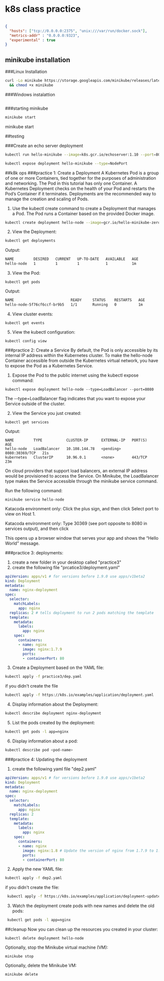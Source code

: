 

# k8s class practice

```json

{
  "hosts": ["tcp://0.0.0.0:2375", "unix:///var/run/docker.sock"],
  "metrics-addr" : "0.0.0.0:9323",
  "experimental" : true
}


```
## minikube installation


###Linux Installation
```bash
curl -Lo minikube https://storage.googleapis.com/minikube/releases/latest/minikube-linux-amd64 \
  && chmod +x minikube
```

###Windows instalattion
```bash

```

###starting minikube
```bash
minikube start
```
minikube start


##testing

###Create an echo server deployment

```bash
kubectl run hello-minikube --image=k8s.gcr.io/echoserver:1.10 --port=8080
```

```bash
kubectl expose deployment hello-minikube --type=NodePort
```

##k8k ops
###practice 1: Create a Deployment
A Kubernetes Pod is a group of one or more Containers, tied together for the purposes of administration and networking. The Pod in this tutorial has only one Container. A Kubernetes Deployment checks on the health of your Pod and restarts the Pod’s Container if it terminates. Deployments are the recommended way to manage the creation and scaling of Pods.

  1. Use the kubectl create command to create a Deployment that manages a Pod. The Pod runs a Container based on the provided Docker image.
  ```bash
kubectl create deployment hello-node --image=gcr.io/hello-minikube-zero-install/hello-node
```
 2. View the Deployment:

```bash
kubectl get deployments
```

Output:
```bash
NAME         DESIRED   CURRENT   UP-TO-DATE   AVAILABLE   AGE
hello-node   1         1         1            1           1m

```
3. View the Pod:

```kubectl get pods```

Output:
```bash
NAME                          READY     STATUS    RESTARTS   AGE
hello-node-5f76cf6ccf-br9b5   1/1       Running   0          1m
```
4. View cluster events:

```
kubectl get events
```
5. View the kubectl configuration:

```
kubectl config view
```

###practice 2: Create a Service
By default, the Pod is only accessible by its internal IP address within the Kubernetes cluster. To make the hello-node Container accessible from outside the Kubernetes virtual network, you have to expose the Pod as a Kubernetes Service.

1. Expose the Pod to the public internet using the kubectl expose command:

```kubectl expose deployment hello-node --type=LoadBalancer --port=8080```

The --type=LoadBalancer flag indicates that you want to expose your Service outside of the cluster.

2. View the Service you just created:

```
kubectl get services
```
Output:

```
NAME         TYPE           CLUSTER-IP      EXTERNAL-IP   PORT(S)          AGE
hello-node   LoadBalancer   10.108.144.78   <pending>     8080:30369/TCP   21s
kubernetes   ClusterIP      10.96.0.1       <none>        443/TCP          23m
```
On cloud providers that support load balancers, an external IP address would be provisioned to access the Service. On Minikube, the LoadBalancer type makes the Service accessible through the minikube service command.

Run the following command:

```
minikube service hello-node
```
Katacoda environment only: Click the plus sign, and then click Select port to view on Host 1.

Katacoda environment only: Type 30369 (see port opposite to 8080 in services output), and then click

This opens up a browser window that serves your app and shows the “Hello World” message.

###practice 3: deployments:

1. create a new folder in your desktop called "practice3"
2. create the following file "prcatice3/deployment.yaml"
```yaml
apiVersion: apps/v1 # for versions before 1.9.0 use apps/v1beta2
kind: Deployment
metadata:
  name: nginx-deployment
spec:
  selector:
    matchLabels:
      app: nginx
  replicas: 2 # tells deployment to run 2 pods matching the template
  template:
    metadata:
      labels:
        app: nginx
    spec:
      containers:
      - name: nginx
        image: nginx:1.7.9
        ports:
        - containerPort: 80
``` 

3. Create a Deployment based on the YAML file:
  
```bash
kubectl apply -f practice3/dep.yaml
```
if you didn't create the file
```bash
kubectl apply -f https://k8s.io/examples/application/deployment.yaml
```
4. Display information about the Deployment:
   
```bash
kubectl describe deployment nginx-deployment
```

5. List the pods created by the deployment:
```bash
kubectl get pods -l app=nginx
```
6. Display information about a pod:
```bash
kubectl describe pod <pod-name>
```   

###practice 4: Updating the deployment
1. create the following yaml file "dep2.yaml"
```yaml
apiVersion: apps/v1 # for versions before 1.9.0 use apps/v1beta2
kind: Deployment
metadata:
  name: nginx-deployment
spec:
  selector:
    matchLabels:
      app: nginx
  replicas: 2
  template:
    metadata:
      labels:
        app: nginx
    spec:
      containers:
      - name: nginx
        image: nginx:1.8 # Update the version of nginx from 1.7.9 to 1.8
        ports:
        - containerPort: 80
```

2. Apply the new YAML file:
  

```bash
kubectl apply -f dep2.yaml
```
if you didn't create the file:
```bash
 kubectl apply -f https://k8s.io/examples/application/deployment-update.yaml
```
3. Watch the deployment create pods with new names and delete the old pods:
   
```bash
 kubectl get pods -l app=nginx
```


##cleanup
Now you can clean up the resources you created in your cluster:

```kubectl delete service hello-node
kubectl delete deployment hello-node
```
Optionally, stop the Minikube virtual machine (VM):

```
minikube stop
```
Optionally, delete the Minikube VM:
```
minikube delete
```